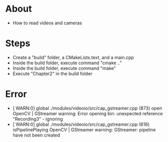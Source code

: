 # About
- How to read videos and cameras

# Steps
- Create a "build" folder, a CMakeLists.text, and a main.cpp
- Inside the build folder, execute command "cmake .."
- Inside the build folder, execute command "make"
- Execute "Chapter2" in the build folder

# Error
- [ WARN:0] global ./modules/videoio/src/cap_gstreamer.cpp (873) open OpenCV | GStreamer warning: Error opening bin: unexpected reference "Recording3" - ignoring
- [ WARN:0] global ./modules/videoio/src/cap_gstreamer.cpp (616) isPipelinePlaying OpenCV | GStreamer warning: GStreamer: pipeline have not been created

